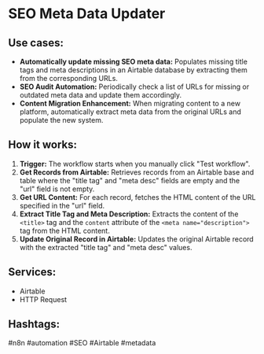 # SEO Meta Data Updater

## Use cases:

- **Automatically update missing SEO meta data:** Populates missing title tags and meta descriptions in an Airtable database by extracting them from the corresponding URLs.
- **SEO Audit Automation:** Periodically check a list of URLs for missing or outdated meta data and update them accordingly.
- **Content Migration Enhancement:** When migrating content to a new platform, automatically extract meta data from the original URLs and populate the new system.

## How it works:

1.  **Trigger:** The workflow starts when you manually click "Test workflow".
2.  **Get Records from Airtable:** Retrieves records from an Airtable base and table where the "title tag" and "meta desc" fields are empty and the "url" field is not empty.
3.  **Get URL Content:** For each record, fetches the HTML content of the URL specified in the "url" field.
4.  **Extract Title Tag and Meta Description:** Extracts the content of the `<title>` tag and the `content` attribute of the `<meta name="description">` tag from the HTML content.
5.  **Update Original Record in Airtable:** Updates the original Airtable record with the extracted "title tag" and "meta desc" values.

## Services:

-   Airtable
-   HTTP Request

## Hashtags:

#n8n #automation #SEO #Airtable #metadata
